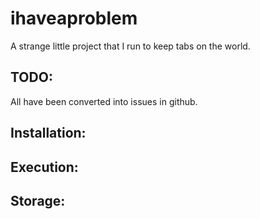 # ihaveaproblem
A strange little project that I run to keep tabs on the world.  

## TODO:  

All have been converted into issues in github.  

## Installation:  

## Execution:  

## Storage:  


